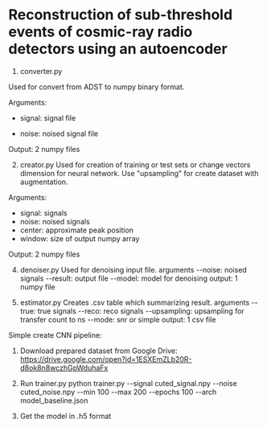# Reconstruction of sub-threshold events of cosmic-ray radio detectors using an autoencoder

1. converter.py

Used for convert from ADST to numpy binary format.

Arguments: 

* signal: signal file

* noise: noised signal file

Output: 2 numpy files


2. creator.py
Used for creation of training or test sets or change vectors dimension for neural network. Use "upsampling" for create dataset with augmentation.

Arguments:
* signal: signals
* noise: noised signals
* center: approximate peak position
* window: size of output numpy array
 
Output: 2 numpy files

4. denoiser.py
Used for denoising input file.
arguments
--noise: noised signals
--result: output file
--model: model for denoising
output: 1 numpy file

5. estimator.py
Creates .csv table which summarizing result.
arguments
--true: true signals
--reco: reco signals
--upsampling: upsampling for transfer count to ns
--mode: snr or simple
output: 1 csv file

Simple create CNN pipeline:
1. Download prepared dataset from Google Drive:
https://drive.google.com/open?id=1ESXEmZLb20R-d8ok8n8wczhGpWduhaFx

2. Run trainer.py
python trainer.py --signal cuted_signal.npy --noise cuted_noise.npy --min 100 --max 200 --epochs 100 --arch model_baseline.json
3. Get the model in .h5 format 

